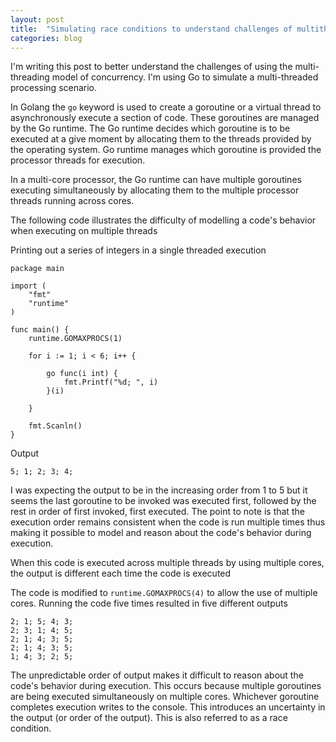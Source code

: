 ```yaml
---
layout: post
title:  "Simulating race conditions to understand challenges of multithreading (Golang)"
categories: blog
---
```


I'm writing this post to better understand the challenges of using the multi-threading model of concurrency. I'm using Go to simulate a multi-threaded processing scenario.

In Golang the `go` keyword is used to create a goroutine or a virtual thread to asynchronously execute a section of code. These goroutines are managed by the Go runtime. The Go runtime decides which goroutine is to be executed at a give moment by allocating them to the threads provided by the operating system. Go runtime manages which goroutine is provided the processor threads for execution.

In a multi-core processor, the Go runtime can have multiple goroutines executing simultaneously by allocating them to the multiple processor threads running across cores.

The following code illustrates the difficulty of modelling a code's behavior when executing on multiple threads

Printing out a series of integers in a single threaded execution

```golang
package main

import (
	"fmt"
	"runtime"
)

func main() {
	runtime.GOMAXPROCS(1)

	for i := 1; i < 6; i++ {

		go func(i int) {
			fmt.Printf("%d; ", i)
		}(i)

	}

	fmt.Scanln()
}
```

Output

```
5; 1; 2; 3; 4;
```

I was expecting the output to be in the increasing order from 1 to 5 but it seems the last goroutine to be invoked was executed first, followed by the rest in order of first invoked, first executed. The point to note is that the execution order remains consistent when the code is run multiple times thus making it possible to model and reason about the code's behavior during execution.

When this code is executed across multiple threads by using multiple cores, the output is different each time the code is executed

The code is modified to `runtime.GOMAXPROCS(4)` to allow the use of multiple cores. Running the code five times resulted in five different outputs

```
2; 1; 5; 4; 3;
2; 3; 1; 4; 5;
2; 1; 4; 3; 5;
2; 1; 4; 3; 5;
1; 4; 3; 2; 5;
```

The unpredictable order of output makes it difficult to reason about the code's behavior during execution. This occurs because multiple goroutines are being executed simultaneously on multiple cores. Whichever goroutine completes execution writes to the console. This introduces an uncertainty in the output (or order of the output). This is also referred to as a race condition.

